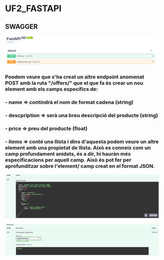 # UF2_FASTAPI
## SWAGGER
![Resultat d'Id i Post](image-2.png)
### Poodem veure que s'ha creat un altre endpoint anomenat POST amb la ruta "/offers/" que el que fa és crear un nou element amb els camps específics de:
### - name => contindrà el nom de format cadena (string)
### - descpription => serà una breu descripció del producte (string)
### - price => preu del producte (float)
### - items => conté una llista i dins d'aquesta podem veure un altre element amb una propietat de llista. Això es conneix com un camp profundament anidats, és a dir, hi hauràn més especificacions per aquell camp. Això és pot fer per aprofunditzar sobre l'element/ camp creat en el format JSON.

![Exemple 1 - Compra pokemon](image.png)

![Creat correctament](image-1.png)

